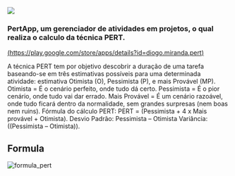 ![](https://cloud.githubusercontent.com/assets/13684104/21875384/9173e060-d862-11e6-953a-ccf8c2110a4f.png)
### PertApp, um gerenciador de atividades em projetos, o qual realiza o calculo da técnica PERT.
[(https://play.google.com/store/apps/details?id=diogo.miranda.pert)](https://play.google.com/store/apps/details?id=diogo.miranda.pert)

  A técnica PERT tem por objetivo descobrir a duração de uma tarefa baseando-se em três estimativas possíveis para uma determinada atividade: estimativa Otimista (O), Pessimista (P), e mais Provável (MP). 
       Otimista = É o cenário perfeito, onde tudo dá certo.
       Pessimista = É o pior cenário, onde tudo vai dar errado.
       Mais Provável = É um cenário razoável, onde tudo ficará dentro da normalidade, sem grandes surpresas (nem boas nem ruins).
       Fórmula do cálculo PERT:
       PERT = (Pessimista + 4 x Mais provável + Otimista).
       Desvio Padrão: Pessimista – Otimista
       Variância: ((Pessimista – Otimista)).
       
## Formula 
![formula_pert](https://cloud.githubusercontent.com/assets/13684104/20982825/3757af94-bca1-11e6-89ce-bac32a6c328a.png)
